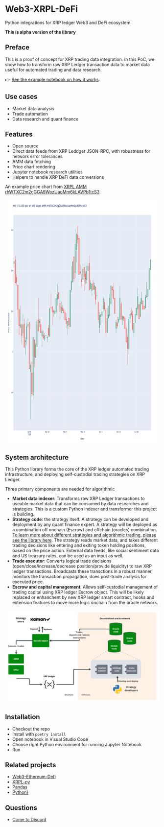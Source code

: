 # Web3-XRPL-DeFi

Python integrations for XRP ledger Web3 and DeFi ecosystem.

**This is alpha version of the library**

## Preface

This is a proof of concept for XRP trading data integration. In this PoC, 
we show how to transform raw XRP Ledger transaction data to market data useful for automated trading and data research.

 👉 [See the example notebook on how it works](./examples/crypto-xrp-price.ipynb).


## Use cases

- Market data analysis
- Trade automation
- Data research and quant finance

## Features 

- Open source
- Direct data feeds from XRP Leddger JSON-RPC, with robustness for network error tolerances
- AMM data fetching
- Price chart rendering
- Jupyter notebook research utilities
- Helpers to handle XRP DeFi data conversions

An example price chart from [XRPL AMM rhWTXC2m2gGGA9WozUaoMm6kLAVPb1tcS3](https://xrpscan.com/account/rhWTXC2m2gGGA9WozUaoMm6kLAVPb1tcS3).

<img src="./examples/screenshot.png" width="800" height="800">

## System architecture

This Python library forms the core of the XRP ledger automated trading infrastructure, and deploying self-custodial trading strategies on XRP Ledger.

Three primary components are needed for algorithmic 
- **Market data indexer**: Transforms raw XRP Ledger transactions to useable market data that can be consumed by data researches and strategies. This is a custom Python indexer and transformer this project is building.
- **Strategy code**: the strategy itself. A strategy can be developed and deployment by any quant finance expert. A strategy will be deployed as a combination off onchain (Escrow) and offchain (oracles) combination. [To learn more about different strategies and algorithmic trading, please see the library here](https://tradingstrategy.ai/docs/learn/). The strategy reads market data, and takes different trading decisions like entering and exiting token holding positions, based on the price action. External data feeds, like social sentiment data and US treasury rates, can be used as an input as well.
- **Trade executor**: Converts logical trade decisions (open/close/increase/decrease position/provide liquidity) to raw XRP ledger transactions. Broadcasts these transctions in a robust manner, monitors the transaction propagation, does post-trade analysis for executed price. 
- **Escrow and capital management**: Allows self-custodial management of trading capital using XRP ledger Escrow object. This will be likely replaced or enhanchent by new XRP ledger smart contract, hooks and extension features to move more logic onchain from the oracle network.

![architecture](/examples/architecture.png)

## Installation

- Checkout the repo
- Install with `poetry install`
- Open notebook in Visual Studio Code
- Choose right Python environment for running Jupyter Notebook
- Run

## Related projects

- [Web3-Ethereum-Defi](https://github.com/tradingstrategy-ai/web3-ethereum-defi)
- [XRPL-py](https://github.com/XRPLF/xrpl-py)
- [Pandas](https://pandas.pydata.org/)
- [Python}](https://www.python.org/)

## Questions

- [Come to Discord](https://tradingstrategy.ai/community)